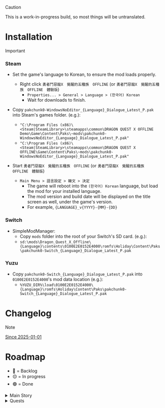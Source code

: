 <!--
> [!NOTE]
> Highlights information that users should take into account, even when skimming.

> [!TIP]
> Optional information to help a user be more successful.

> [!IMPORTANT]
> Crucial information necessary for users to succeed.

> [!WARNING]
> Critical content demanding immediate user attention due to potential risks.

> [!CAUTION]
> Negative potential consequences of an action.
-->

> [!CAUTION]
>
> This is a work-in-progress build, so most things will be untranslated.

# Installation

> [!IMPORTANT]
>
> ### Steam
>
> - Set the game's language to Korean, to ensure the mod loads properly.
>
>   - Right click `勇者鬥惡龍X　覺醒的五種族　OFFLINE` (or `勇者鬥惡龍X　覺醒的五種族　OFFLINE　體驗版`)
>     - `Properties... > General > Language > (한국어) Korean`
>     - Wait for downloads to finish.
>
> - Copy `pakchunk0-WindowsNoEditor_{Language}_Dialogue_Latest_P.pak` into Steam's games folder. (e.g.):
>
>   - `"C:\Program Files (x86)\<Steam|SteamLibrary>\steamapps\common\DRAGON QUEST X OFFLINE Demo\Game\Content\Paks\~mods\pakchunk0-WindowsNoEditor_{Language}_Dialogue_Latest_P.pak"`
>   - `"C:\Program Files (x86)\<Steam|SteamLibrary>\steamapps\common\DRAGON QUEST X OFFLINE\Game\Content\Paks\~mods\pakchunk0-WindowsNoEditor_{Language}_Dialogue_Latest_P.pak"`
>
> - Start `勇者鬥惡龍X　覺醒的五種族　OFFLINE` (or `勇者鬥惡龍X　覺醒的五種族　OFFLINE　體驗版`)
>   - `Main Menu > 語言設定 > 韓文 > 決定`
>     - The game will reboot into the `(한국어) Korean` language, but load the mod for your installed language.
>     - The mod version and build date will be displayed on the title screen as well, under the game's version.
>     - For example, `{LANGUAGE}_v{YYYY}-{MM}-{DD}`
>
> ### Switch
>
> - SimpleModManager:
>   - Copy `mods` folder into the root of your Switch's SD card. (e.g.):
>   - `sd:\mods\Dragon_Quest_X_Offline\{Language}\contents\0100E2E0152E4000\romfs\Holiday\Content\Paks\pakchunk0-Switch_{Language}_Dialogue_Latest_P.pak`
>
> ### Yuzu
>
> - Copy `pakchunk0-Switch_{Language}_Dialogue_Latest_P.pak` into `0100E2E0152E4000`'s mod data location (e.g.):
>   - `%YUZU_DIR%\load\0100E2E0152E4000\{Language}\romfs\Holiday\Content\Paks\pakchunk0-Switch_{Language}_Dialogue_Latest_P.pak`

# Changelog

> [!NOTE]
>
> [Since 2025-01-01](https://github.com/KodywithaK/dqx-offline-localization/commits/main/?since=2025-01-01)

# Roadmap

- 🔴 = Backlog
- 🟡 = In progress
- 🟢 = Done

<details><summary>Main Story</summary>

|   Type   |                         Story Of \_                         |                                                                       Progress | Comment(s) |
| :------: | :---------------------------------------------------------: | -----------------------------------------------------------------------------: | :--------: |
| Prologue |                                                             |                                                                                |            |
|          |                    Ethene<br><br>{Human}                    | `de` 🔴 <br> `en` 🟢 <br> `es` 🟡 <br> `fr` 🔴 <br> `it` 🔴 <br> `pt-BR` 🔴 |            |
|          |                    Agrani<br><br>{Dwarf}                    | `de` 🔴 <br> `en` 🟢 <br> `es` 🔴 <br> `fr` 🔴 <br> `it` 🔴 <br> `pt-BR` 🔴 |            |
|          |                Tsuskul Village<br><br>{Elf}                 | `de` 🔴 <br> `en` 🟡 <br> `es` 🔴 <br> `fr` 🔴 <br> `it` 🔴 <br> `pt-BR` 🔴 |            |
|          |                Rangao Village<br><br>{Ogre}                 | `de` 🔴 <br> `en` 🟢 <br> `es` 🔴 <br> `fr` 🔴 <br> `it` 🔴 <br> `pt-BR` 🔴 |            |
|          |              Pukulet Village<br><br>{Pukulipo}              | `de` 🔴 <br> `en` 🟡 <br> `es` 🔴 <br> `fr` 🔴 <br> `it` 🔴 <br> `pt-BR` 🔴 |            |
|          |                Leen Village<br><br>{Weddie}                 | `de` 🔴 <br> `en` 🟡 <br> `es` 🔴 <br> `fr` 🔴 <br> `it` 🔴 <br> `pt-BR` 🔴 |            |
|  Vers 1  |                                                             |                                                                                |            |
|          |             Gatara<br><br>{Key Emblem - Yellow}             | `de` 🔴 <br> `en` 🟢 <br> `es` 🔴 <br> `fr` 🔴 <br> `it` 🔴 <br> `pt-BR` 🔴 |            |
|          |              Azlan<br><br>{Key Emblem - Green}              | `de` 🔴 <br> `en` 🟡 <br> `es` 🔴 <br> `fr` 🔴 <br> `it` 🔴 <br> `pt-BR` 🔴 |            |
|          |              Glen<br><br>{Key Emblem - Black}               | `de` 🔴 <br> `en` 🟡 <br> `es` 🔴 <br> `fr` 🔴 <br> `it` 🔴 <br> `pt-BR` 🔴 |            |
|          |             Orphea<br><br>{Key Emblem - White}              | `de` 🔴 <br> `en` 🟡 <br> `es` 🔴 <br> `fr` 🔴 <br> `it` 🔴 <br> `pt-BR` 🔴 |            |
|          |              Julet<br><br>{Key Emblem - Blue}               | `de` 🔴 <br> `en` 🟡 <br> `es` 🔴 <br> `fr` 🔴 <br> `it` 🔴 <br> `pt-BR` 🔴 |            |
|          |             ???<br><br>{Encounter With Hollow}              | `de` 🔴 <br> `en` 🟡 <br> `es` 🔴 <br> `fr` 🔴 <br> `it` 🔴 <br> `pt-BR` 🔴 |            |
|          |             Dolworm<br><br>{Key Emblem - Gold}              | `de` 🔴 <br> `en` 🟡 <br> `es` 🔴 <br> `fr` 🔴 <br> `it` 🔴 <br> `pt-BR` 🔴 |            |
|          |            Kamiharmui<br><br>{Key Emblem - Pink}            | `de` 🔴 <br> `en` 🟡 <br> `es` 🔴 <br> `fr` 🔴 <br> `it` 🔴 <br> `pt-BR` 🔴 |            |
|          |             Gartlant<br><br>{Key Emblem - Red}              | `de` 🔴 <br> `en` 🟡 <br> `es` 🔴 <br> `fr` 🔴 <br> `it` 🔴 <br> `pt-BR` 🔴 |            |
|          |           Megistris<br><br>{Key Emblem - Purple}            | `de` 🔴 <br> `en` 🟡 <br> `es` 🔴 <br> `fr` 🔴 <br> `it` 🔴 <br> `pt-BR` 🔴 |            |
|          |            Verinard<br><br>{Key Emblem - Silver}            | `de` 🔴 <br> `en` 🟡 <br> `es` 🔴 <br> `fr` 🔴 <br> `it` 🔴 <br> `pt-BR` 🔴 |            |
|  Vers 2  |                                                             |                                                                                |            |
|          |             Lendersia<br><br>{The Grand Titus}              | `de` 🔴 <br> `en` 🟡 <br> `es` 🔴 <br> `fr` 🔴 <br> `it` 🔴 <br> `pt-BR` 🔴 |            |
|          |            Lendersia<br><br>{The 3 Butterflies}             | `de` 🔴 <br> `en` 🟡 <br> `es` 🔴 <br> `fr` 🔴 <br> `it` 🔴 <br> `pt-BR` 🔴 |            |
|          |    Melsandy Village<br><br>{The 3 Butterflies - Silver}     | `de` 🔴 <br> `en` 🟡 <br> `es` 🔴 <br> `fr` 🔴 <br> `it` 🔴 <br> `pt-BR` 🔴 |            |
|          |          Seredo<br><br>{The 3 Butterflies - Amber}          | `de` 🔴 <br> `en` 🟡 <br> `es` 🔴 <br> `fr` 🔴 <br> `it` 🔴 <br> `pt-BR` 🔴 |            |
|          |    Arahaghiro Kingdom<br><br>{The 3 Butterflies - Green}    | `de` 🔴 <br> `en` 🟡 <br> `es` 🔴 <br> `fr` 🔴 <br> `it` 🔴 <br> `pt-BR` 🔴 |            |
|          | Gran Zedora<br><br>{The 3 Butterflies - Anlucia's Memories} | `de` 🔴 <br> `en` 🟡 <br> `es` 🔴 <br> `fr` 🔴 <br> `it` 🔴 <br> `pt-BR` 🔴 |            |
|          |   The Land of Overlapping Fates<br><br>{Pendulum of Fate}   | `de` 🔴 <br> `en` 🟡 <br> `es` 🔴 <br> `fr` 🔴 <br> `it` 🔴 <br> `pt-BR` 🔴 |            |
|          |         Melsandy Village<br><br>{Pendulum of Fate}          | `de` 🔴 <br> `en` 🟡 <br> `es` 🔴 <br> `fr` 🔴 <br> `it` 🔴 <br> `pt-BR` 🔴 |            |
|          |          Seredo<br><br>{When Life & Death Overlap}          | `de` 🔴 <br> `en` 🟡 <br> `es` 🔴 <br> `fr` 🔴 <br> `it` 🔴 <br> `pt-BR` 🔴 |            |
|          |       Arahaghiro Kingdom<br><br>{Dawn of Arahaghiro}        | `de` 🔴 <br> `en` 🟡 <br> `es` 🔴 <br> `fr` 🔴 <br> `it` 🔴 <br> `pt-BR` 🔴 |            |
|          |     Assignment From Lushenda<br><br>{Pendulum of Fate}      | `de` 🔴 <br> `en` 🟡 <br> `es` 🔴 <br> `fr` 🔴 <br> `it` 🔴 <br> `pt-BR` 🔴 |            |
|          |  The Spinning Bonds of Courage<br><br>{Divine Crimsonite}   | `de` 🔴 <br> `en` 🟡 <br> `es` 🔴 <br> `fr` 🔴 <br> `it` 🔴 <br> `pt-BR` 🔴 |            |
|          |          The Wings of Soaring Hope<br><br>{Dragon}          | `de` 🔴 <br> `en` 🟡 <br> `es` 🔴 <br> `fr` 🔴 <br> `it` 🔴 <br> `pt-BR` 🔴 |            |
|          |            The Endgame of Eternity<br>{Endgame}             | `de` 🔴 <br> `en` 🟡 <br> `es` 🔴 <br> `fr` 🔴 <br> `it` 🔴 <br> `pt-BR` 🔴 |            |

</details>

<details><summary>Quests</summary>

|     Type     | Quest |                                                                       Progress | Comment(s) |
| :----------: | :---: | -----------------------------------------------------------------------------: | :--------: |
| Super Useful |  001  | `de` 🟡 <br> `en` 🟢 <br> `es` 🟡 <br> `fr` 🟡 <br> `it` 🟡 <br> `pt-BR` 🔴 |            |
| Super Useful |  002  | `de` 🟡 <br> `en` 🟢 <br> `es` 🟡 <br> `fr` 🟡 <br> `it` 🟡 <br> `pt-BR` 🔴 |            |
| Super Useful |  003  | `de` 🟡 <br> `en` 🟢 <br> `es` 🟡 <br> `fr` 🟡 <br> `it` 🟡 <br> `pt-BR` 🔴 |            |
|  Sub Story   |  004  | `de` 🔴 <br> `en` 🟢 <br> `es` 🔴 <br> `fr` 🔴 <br> `it` 🔴 <br> `pt-BR` 🔴 |            |
|  Sub Story   |  005  | `de` 🔴 <br> `en` 🟢 <br> `es` 🔴 <br> `fr` 🔴 <br> `it` 🔴 <br> `pt-BR` 🔴 |            |
|  Sub Story   |  006  | `de` 🔴 <br> `en` 🟢 <br> `es` 🔴 <br> `fr` 🔴 <br> `it` 🔴 <br> `pt-BR` 🔴 |            |
|              |  007  | `de` 🔴 <br> `en` 🟡 <br> `es` 🔴 <br> `fr` 🔴 <br> `it` 🔴 <br> `pt-BR` 🔴 |            |
|              |  008  | `de` 🔴 <br> `en` 🟡 <br> `es` 🔴 <br> `fr` 🔴 <br> `it` 🔴 <br> `pt-BR` 🔴 |            |
|              |  009  | `de` 🔴 <br> `en` 🟡 <br> `es` 🔴 <br> `fr` 🔴 <br> `it` 🔴 <br> `pt-BR` 🔴 |            |
|              |  010  | `de` 🔴 <br> `en` 🟡 <br> `es` 🔴 <br> `fr` 🔴 <br> `it` 🔴 <br> `pt-BR` 🔴 |            |
|              |  011  | `de` 🔴 <br> `en` 🟡 <br> `es` 🔴 <br> `fr` 🔴 <br> `it` 🔴 <br> `pt-BR` 🔴 |            |
|              |  012  | `de` 🔴 <br> `en` 🟡 <br> `es` 🔴 <br> `fr` 🔴 <br> `it` 🔴 <br> `pt-BR` 🔴 |            |
|              |  013  | `de` 🔴 <br> `en` 🟡 <br> `es` 🔴 <br> `fr` 🔴 <br> `it` 🔴 <br> `pt-BR` 🔴 |            |
| Super Useful |  014  | `de` 🔴 <br> `en` 🟢 <br> `es` 🔴 <br> `fr` 🔴 <br> `it` 🔴 <br> `pt-BR` 🔴 |            |
|              |  015  | `de` 🔴 <br> `en` 🟡 <br> `es` 🔴 <br> `fr` 🔴 <br> `it` 🔴 <br> `pt-BR` 🔴 |            |
|              |  016  | `de` 🔴 <br> `en` 🟡 <br> `es` 🔴 <br> `fr` 🔴 <br> `it` 🔴 <br> `pt-BR` 🔴 |            |
|              |  017  | `de` 🔴 <br> `en` 🟡 <br> `es` 🔴 <br> `fr` 🔴 <br> `it` 🔴 <br> `pt-BR` 🔴 |            |
|              |  018  | `de` 🔴 <br> `en` 🟡 <br> `es` 🔴 <br> `fr` 🔴 <br> `it` 🔴 <br> `pt-BR` 🔴 |            |
|              |  019  | `de` 🔴 <br> `en` 🟡 <br> `es` 🔴 <br> `fr` 🔴 <br> `it` 🔴 <br> `pt-BR` 🔴 |            |
|              |  020  | `de` 🔴 <br> `en` 🟡 <br> `es` 🔴 <br> `fr` 🔴 <br> `it` 🔴 <br> `pt-BR` 🔴 |            |
|              |  021  | `de` 🔴 <br> `en` 🟡 <br> `es` 🔴 <br> `fr` 🔴 <br> `it` 🔴 <br> `pt-BR` 🔴 |            |
|              |  022  | `de` 🔴 <br> `en` 🟡 <br> `es` 🔴 <br> `fr` 🔴 <br> `it` 🔴 <br> `pt-BR` 🔴 |            |
|              |  023  | `de` 🔴 <br> `en` 🟡 <br> `es` 🔴 <br> `fr` 🔴 <br> `it` 🔴 <br> `pt-BR` 🔴 |            |
|              |  024  | `de` 🔴 <br> `en` 🟡 <br> `es` 🔴 <br> `fr` 🔴 <br> `it` 🔴 <br> `pt-BR` 🔴 |            |
|              |  025  | `de` 🔴 <br> `en` 🟡 <br> `es` 🔴 <br> `fr` 🔴 <br> `it` 🔴 <br> `pt-BR` 🔴 |            |
|              |  026  | `de` 🔴 <br> `en` 🟡 <br> `es` 🔴 <br> `fr` 🔴 <br> `it` 🔴 <br> `pt-BR` 🔴 |            |
|              |  027  | `de` 🔴 <br> `en` 🟡 <br> `es` 🔴 <br> `fr` 🔴 <br> `it` 🔴 <br> `pt-BR` 🔴 |            |
|              |  028  | `de` 🔴 <br> `en` 🟡 <br> `es` 🔴 <br> `fr` 🔴 <br> `it` 🔴 <br> `pt-BR` 🔴 |            |
|              |  029  | `de` 🔴 <br> `en` 🟡 <br> `es` 🔴 <br> `fr` 🔴 <br> `it` 🔴 <br> `pt-BR` 🔴 |            |
|              |  030  | `de` 🔴 <br> `en` 🟡 <br> `es` 🔴 <br> `fr` 🔴 <br> `it` 🔴 <br> `pt-BR` 🔴 |            |
|              |  031  | `de` 🔴 <br> `en` 🟡 <br> `es` 🔴 <br> `fr` 🔴 <br> `it` 🔴 <br> `pt-BR` 🔴 |            |
|              |  032  | `de` 🔴 <br> `en` 🟡 <br> `es` 🔴 <br> `fr` 🔴 <br> `it` 🔴 <br> `pt-BR` 🔴 |            |
|              |  033  | `de` 🔴 <br> `en` 🟡 <br> `es` 🔴 <br> `fr` 🔴 <br> `it` 🔴 <br> `pt-BR` 🔴 |            |
|              |  034  | `de` 🔴 <br> `en` 🟡 <br> `es` 🔴 <br> `fr` 🔴 <br> `it` 🔴 <br> `pt-BR` 🔴 |            |
|              |  035  | `de` 🔴 <br> `en` 🟡 <br> `es` 🔴 <br> `fr` 🔴 <br> `it` 🔴 <br> `pt-BR` 🔴 |            |
|              |  036  | `de` 🔴 <br> `en` 🟡 <br> `es` 🔴 <br> `fr` 🔴 <br> `it` 🔴 <br> `pt-BR` 🔴 |            |
|              |  037  | `de` 🔴 <br> `en` 🟡 <br> `es` 🔴 <br> `fr` 🔴 <br> `it` 🔴 <br> `pt-BR` 🔴 |            |
|              |  038  | `de` 🔴 <br> `en` 🟡 <br> `es` 🔴 <br> `fr` 🔴 <br> `it` 🔴 <br> `pt-BR` 🔴 |            |
|              |  039  | `de` 🔴 <br> `en` 🟡 <br> `es` 🔴 <br> `fr` 🔴 <br> `it` 🔴 <br> `pt-BR` 🔴 |            |
|              |  040  | `de` 🔴 <br> `en` 🟡 <br> `es` 🔴 <br> `fr` 🔴 <br> `it` 🔴 <br> `pt-BR` 🔴 |            |
|              |  041  | `de` 🔴 <br> `en` 🟡 <br> `es` 🔴 <br> `fr` 🔴 <br> `it` 🔴 <br> `pt-BR` 🔴 |            |
|              |  042  | `de` 🔴 <br> `en` 🟡 <br> `es` 🔴 <br> `fr` 🔴 <br> `it` 🔴 <br> `pt-BR` 🔴 |            |
|              |  043  | `de` 🔴 <br> `en` 🟡 <br> `es` 🔴 <br> `fr` 🔴 <br> `it` 🔴 <br> `pt-BR` 🔴 |            |
|              |  044  | `de` 🔴 <br> `en` 🟡 <br> `es` 🔴 <br> `fr` 🔴 <br> `it` 🔴 <br> `pt-BR` 🔴 |            |
|              |  045  | `de` 🔴 <br> `en` 🟡 <br> `es` 🔴 <br> `fr` 🔴 <br> `it` 🔴 <br> `pt-BR` 🔴 |            |
|              |  046  | `de` 🔴 <br> `en` 🟡 <br> `es` 🔴 <br> `fr` 🔴 <br> `it` 🔴 <br> `pt-BR` 🔴 |            |
|              |  047  | `de` 🔴 <br> `en` 🟡 <br> `es` 🔴 <br> `fr` 🔴 <br> `it` 🔴 <br> `pt-BR` 🔴 |            |
|              |  048  | `de` 🔴 <br> `en` 🟡 <br> `es` 🔴 <br> `fr` 🔴 <br> `it` 🔴 <br> `pt-BR` 🔴 |            |
|              |  049  | `de` 🔴 <br> `en` 🟡 <br> `es` 🔴 <br> `fr` 🔴 <br> `it` 🔴 <br> `pt-BR` 🔴 |            |
|              |  050  | `de` 🔴 <br> `en` 🟡 <br> `es` 🔴 <br> `fr` 🔴 <br> `it` 🔴 <br> `pt-BR` 🔴 |            |
|              |  051  | `de` 🔴 <br> `en` 🟡 <br> `es` 🔴 <br> `fr` 🔴 <br> `it` 🔴 <br> `pt-BR` 🔴 |            |
|              |  052  | `de` 🔴 <br> `en` 🟡 <br> `es` 🔴 <br> `fr` 🔴 <br> `it` 🔴 <br> `pt-BR` 🔴 |            |
|              |  053  | `de` 🔴 <br> `en` 🟡 <br> `es` 🔴 <br> `fr` 🔴 <br> `it` 🔴 <br> `pt-BR` 🔴 |            |
|              |  054  | `de` 🔴 <br> `en` 🟡 <br> `es` 🔴 <br> `fr` 🔴 <br> `it` 🔴 <br> `pt-BR` 🔴 |            |
|              |  055  | `de` 🔴 <br> `en` 🟡 <br> `es` 🔴 <br> `fr` 🔴 <br> `it` 🔴 <br> `pt-BR` 🔴 |            |
|              |  056  | `de` 🔴 <br> `en` 🟡 <br> `es` 🔴 <br> `fr` 🔴 <br> `it` 🔴 <br> `pt-BR` 🔴 |            |
|              |  057  | `de` 🔴 <br> `en` 🟡 <br> `es` 🔴 <br> `fr` 🔴 <br> `it` 🔴 <br> `pt-BR` 🔴 |            |
|              |  058  | `de` 🔴 <br> `en` 🟡 <br> `es` 🔴 <br> `fr` 🔴 <br> `it` 🔴 <br> `pt-BR` 🔴 |            |
|              |  059  | `de` 🔴 <br> `en` 🟡 <br> `es` 🔴 <br> `fr` 🔴 <br> `it` 🔴 <br> `pt-BR` 🔴 |            |
|              |  060  | `de` 🔴 <br> `en` 🟡 <br> `es` 🔴 <br> `fr` 🔴 <br> `it` 🔴 <br> `pt-BR` 🔴 |            |
|              |  061  | `de` 🔴 <br> `en` 🟡 <br> `es` 🔴 <br> `fr` 🔴 <br> `it` 🔴 <br> `pt-BR` 🔴 |            |
|              |  062  | `de` 🔴 <br> `en` 🟡 <br> `es` 🔴 <br> `fr` 🔴 <br> `it` 🔴 <br> `pt-BR` 🔴 |            |
|              |  063  | `de` 🔴 <br> `en` 🟡 <br> `es` 🔴 <br> `fr` 🔴 <br> `it` 🔴 <br> `pt-BR` 🔴 |            |
|              |  064  | `de` 🔴 <br> `en` 🟡 <br> `es` 🔴 <br> `fr` 🔴 <br> `it` 🔴 <br> `pt-BR` 🔴 |            |
|              |  065  | `de` 🔴 <br> `en` 🟡 <br> `es` 🔴 <br> `fr` 🔴 <br> `it` 🔴 <br> `pt-BR` 🔴 |            |
|              |  066  | `de` 🔴 <br> `en` 🟡 <br> `es` 🔴 <br> `fr` 🔴 <br> `it` 🔴 <br> `pt-BR` 🔴 |            |
|              |  067  | `de` 🔴 <br> `en` 🟡 <br> `es` 🔴 <br> `fr` 🔴 <br> `it` 🔴 <br> `pt-BR` 🔴 |            |
|              |  068  | `de` 🔴 <br> `en` 🟡 <br> `es` 🔴 <br> `fr` 🔴 <br> `it` 🔴 <br> `pt-BR` 🔴 |            |
|              |  069  | `de` 🔴 <br> `en` 🟡 <br> `es` 🔴 <br> `fr` 🔴 <br> `it` 🔴 <br> `pt-BR` 🔴 |            |
|              |  070  | `de` 🔴 <br> `en` 🟡 <br> `es` 🔴 <br> `fr` 🔴 <br> `it` 🔴 <br> `pt-BR` 🔴 |            |
|              |  071  | `de` 🔴 <br> `en` 🟡 <br> `es` 🔴 <br> `fr` 🔴 <br> `it` 🔴 <br> `pt-BR` 🔴 |            |
|              |  072  | `de` 🔴 <br> `en` 🟡 <br> `es` 🔴 <br> `fr` 🔴 <br> `it` 🔴 <br> `pt-BR` 🔴 |            |
|              |  073  | `de` 🔴 <br> `en` 🟡 <br> `es` 🔴 <br> `fr` 🔴 <br> `it` 🔴 <br> `pt-BR` 🔴 |            |
|              |  074  | `de` 🔴 <br> `en` 🟡 <br> `es` 🔴 <br> `fr` 🔴 <br> `it` 🔴 <br> `pt-BR` 🔴 |            |
|              |  075  | `de` 🔴 <br> `en` 🟡 <br> `es` 🔴 <br> `fr` 🔴 <br> `it` 🔴 <br> `pt-BR` 🔴 |            |
|              |  076  | `de` 🔴 <br> `en` 🟡 <br> `es` 🔴 <br> `fr` 🔴 <br> `it` 🔴 <br> `pt-BR` 🔴 |            |
|              |  077  | `de` 🔴 <br> `en` 🟡 <br> `es` 🔴 <br> `fr` 🔴 <br> `it` 🔴 <br> `pt-BR` 🔴 |            |
|              |  078  | `de` 🔴 <br> `en` 🟡 <br> `es` 🔴 <br> `fr` 🔴 <br> `it` 🔴 <br> `pt-BR` 🔴 |            |
|              |  079  | `de` 🔴 <br> `en` 🟡 <br> `es` 🔴 <br> `fr` 🔴 <br> `it` 🔴 <br> `pt-BR` 🔴 |            |
|              |  080  | `de` 🔴 <br> `en` 🟡 <br> `es` 🔴 <br> `fr` 🔴 <br> `it` 🔴 <br> `pt-BR` 🔴 |            |
|              |  081  | `de` 🔴 <br> `en` 🟡 <br> `es` 🔴 <br> `fr` 🔴 <br> `it` 🔴 <br> `pt-BR` 🔴 |            |
|              |  082  | `de` 🔴 <br> `en` 🟡 <br> `es` 🔴 <br> `fr` 🔴 <br> `it` 🔴 <br> `pt-BR` 🔴 |            |
|              |  083  | `de` 🔴 <br> `en` 🟡 <br> `es` 🔴 <br> `fr` 🔴 <br> `it` 🔴 <br> `pt-BR` 🔴 |            |
|              |  084  | `de` 🔴 <br> `en` 🟡 <br> `es` 🔴 <br> `fr` 🔴 <br> `it` 🔴 <br> `pt-BR` 🔴 |            |
|              |  085  | `de` 🔴 <br> `en` 🟡 <br> `es` 🔴 <br> `fr` 🔴 <br> `it` 🔴 <br> `pt-BR` 🔴 |            |
|              |  086  | `de` 🔴 <br> `en` 🟡 <br> `es` 🔴 <br> `fr` 🔴 <br> `it` 🔴 <br> `pt-BR` 🔴 |            |
|              |  087  | `de` 🔴 <br> `en` 🟡 <br> `es` 🔴 <br> `fr` 🔴 <br> `it` 🔴 <br> `pt-BR` 🔴 |            |
|              |  088  | `de` 🔴 <br> `en` 🟡 <br> `es` 🔴 <br> `fr` 🔴 <br> `it` 🔴 <br> `pt-BR` 🔴 |            |
|              |  089  | `de` 🔴 <br> `en` 🟡 <br> `es` 🔴 <br> `fr` 🔴 <br> `it` 🔴 <br> `pt-BR` 🔴 |            |
|              |  090  | `de` 🔴 <br> `en` 🟡 <br> `es` 🔴 <br> `fr` 🔴 <br> `it` 🔴 <br> `pt-BR` 🔴 |            |
|              |  091  | `de` 🔴 <br> `en` 🟡 <br> `es` 🔴 <br> `fr` 🔴 <br> `it` 🔴 <br> `pt-BR` 🔴 |            |
|              |  092  | `de` 🔴 <br> `en` 🟡 <br> `es` 🔴 <br> `fr` 🔴 <br> `it` 🔴 <br> `pt-BR` 🔴 |            |
|              |  093  | `de` 🔴 <br> `en` 🟡 <br> `es` 🔴 <br> `fr` 🔴 <br> `it` 🔴 <br> `pt-BR` 🔴 |            |
|              |  094  | `de` 🔴 <br> `en` 🟡 <br> `es` 🔴 <br> `fr` 🔴 <br> `it` 🔴 <br> `pt-BR` 🔴 |            |
|              |  095  | `de` 🔴 <br> `en` 🟡 <br> `es` 🔴 <br> `fr` 🔴 <br> `it` 🔴 <br> `pt-BR` 🔴 |            |
|              |  096  | `de` 🔴 <br> `en` 🟡 <br> `es` 🔴 <br> `fr` 🔴 <br> `it` 🔴 <br> `pt-BR` 🔴 |            |
|              |  097  | `de` 🔴 <br> `en` 🟡 <br> `es` 🔴 <br> `fr` 🔴 <br> `it` 🔴 <br> `pt-BR` 🔴 |            |
|              |  098  | `de` 🔴 <br> `en` 🟡 <br> `es` 🔴 <br> `fr` 🔴 <br> `it` 🔴 <br> `pt-BR` 🔴 |            |
|              |  099  | `de` 🔴 <br> `en` 🟡 <br> `es` 🔴 <br> `fr` 🔴 <br> `it` 🔴 <br> `pt-BR` 🔴 |            |
|              |  100  | `de` 🔴 <br> `en` 🟡 <br> `es` 🔴 <br> `fr` 🔴 <br> `it` 🔴 <br> `pt-BR` 🔴 |            |
|              |  101  | `de` 🔴 <br> `en` 🟡 <br> `es` 🔴 <br> `fr` 🔴 <br> `it` 🔴 <br> `pt-BR` 🔴 |            |
|              |  102  | `de` 🔴 <br> `en` 🟡 <br> `es` 🔴 <br> `fr` 🔴 <br> `it` 🔴 <br> `pt-BR` 🔴 |            |
|              |  103  | `de` 🔴 <br> `en` 🟡 <br> `es` 🔴 <br> `fr` 🔴 <br> `it` 🔴 <br> `pt-BR` 🔴 |            |
|              |  104  | `de` 🔴 <br> `en` 🟡 <br> `es` 🔴 <br> `fr` 🔴 <br> `it` 🔴 <br> `pt-BR` 🔴 |            |
|              |  105  | `de` 🔴 <br> `en` 🟡 <br> `es` 🔴 <br> `fr` 🔴 <br> `it` 🔴 <br> `pt-BR` 🔴 |            |
|              |  106  | `de` 🔴 <br> `en` 🟡 <br> `es` 🔴 <br> `fr` 🔴 <br> `it` 🔴 <br> `pt-BR` 🔴 |            |
|              |  107  | `de` 🔴 <br> `en` 🟡 <br> `es` 🔴 <br> `fr` 🔴 <br> `it` 🔴 <br> `pt-BR` 🔴 |            |
|              |  108  | `de` 🔴 <br> `en` 🟡 <br> `es` 🔴 <br> `fr` 🔴 <br> `it` 🔴 <br> `pt-BR` 🔴 |            |
|              |  109  | `de` 🔴 <br> `en` 🟡 <br> `es` 🔴 <br> `fr` 🔴 <br> `it` 🔴 <br> `pt-BR` 🔴 |            |
|              |  110  | `de` 🔴 <br> `en` 🟡 <br> `es` 🔴 <br> `fr` 🔴 <br> `it` 🔴 <br> `pt-BR` 🔴 |            |
|              |  111  | `de` 🔴 <br> `en` 🟡 <br> `es` 🔴 <br> `fr` 🔴 <br> `it` 🔴 <br> `pt-BR` 🔴 |            |
|              |  112  | `de` 🔴 <br> `en` 🟡 <br> `es` 🔴 <br> `fr` 🔴 <br> `it` 🔴 <br> `pt-BR` 🔴 |            |
|              |  113  | `de` 🔴 <br> `en` 🟡 <br> `es` 🔴 <br> `fr` 🔴 <br> `it` 🔴 <br> `pt-BR` 🔴 |            |
|              |  114  | `de` 🔴 <br> `en` 🟡 <br> `es` 🔴 <br> `fr` 🔴 <br> `it` 🔴 <br> `pt-BR` 🔴 |            |
|              |  115  | `de` 🔴 <br> `en` 🟡 <br> `es` 🔴 <br> `fr` 🔴 <br> `it` 🔴 <br> `pt-BR` 🔴 |            |
|              |  116  | `de` 🔴 <br> `en` 🟡 <br> `es` 🔴 <br> `fr` 🔴 <br> `it` 🔴 <br> `pt-BR` 🔴 |            |
|              |  117  | `de` 🔴 <br> `en` 🟡 <br> `es` 🔴 <br> `fr` 🔴 <br> `it` 🔴 <br> `pt-BR` 🔴 |            |
|              |  118  | `de` 🔴 <br> `en` 🟡 <br> `es` 🔴 <br> `fr` 🔴 <br> `it` 🔴 <br> `pt-BR` 🔴 |            |
|              |  119  | `de` 🔴 <br> `en` 🟡 <br> `es` 🔴 <br> `fr` 🔴 <br> `it` 🔴 <br> `pt-BR` 🔴 |            |
|              |  120  | `de` 🔴 <br> `en` 🟡 <br> `es` 🔴 <br> `fr` 🔴 <br> `it` 🔴 <br> `pt-BR` 🔴 |            |
|              |  121  | `de` 🔴 <br> `en` 🟡 <br> `es` 🔴 <br> `fr` 🔴 <br> `it` 🔴 <br> `pt-BR` 🔴 |            |
|              |  122  | `de` 🔴 <br> `en` 🟡 <br> `es` 🔴 <br> `fr` 🔴 <br> `it` 🔴 <br> `pt-BR` 🔴 |            |
|              |  123  | `de` 🔴 <br> `en` 🟡 <br> `es` 🔴 <br> `fr` 🔴 <br> `it` 🔴 <br> `pt-BR` 🔴 |            |
|              |  124  | `de` 🔴 <br> `en` 🟡 <br> `es` 🔴 <br> `fr` 🔴 <br> `it` 🔴 <br> `pt-BR` 🔴 |            |
|              |  125  | `de` 🔴 <br> `en` 🟡 <br> `es` 🔴 <br> `fr` 🔴 <br> `it` 🔴 <br> `pt-BR` 🔴 |            |
|              |  126  | `de` 🔴 <br> `en` 🟡 <br> `es` 🔴 <br> `fr` 🔴 <br> `it` 🔴 <br> `pt-BR` 🔴 |            |
|              |  127  | `de` 🔴 <br> `en` 🟡 <br> `es` 🔴 <br> `fr` 🔴 <br> `it` 🔴 <br> `pt-BR` 🔴 |            |
|              |  128  | `de` 🔴 <br> `en` 🟡 <br> `es` 🔴 <br> `fr` 🔴 <br> `it` 🔴 <br> `pt-BR` 🔴 |            |
|              |  129  | `de` 🔴 <br> `en` 🟡 <br> `es` 🔴 <br> `fr` 🔴 <br> `it` 🔴 <br> `pt-BR` 🔴 |            |
|              |  130  | `de` 🔴 <br> `en` 🟡 <br> `es` 🔴 <br> `fr` 🔴 <br> `it` 🔴 <br> `pt-BR` 🔴 |            |
|              |  131  | `de` 🔴 <br> `en` 🟡 <br> `es` 🔴 <br> `fr` 🔴 <br> `it` 🔴 <br> `pt-BR` 🔴 |            |
|              |  132  | `de` 🔴 <br> `en` 🟡 <br> `es` 🔴 <br> `fr` 🔴 <br> `it` 🔴 <br> `pt-BR` 🔴 |            |
|              |  133  | `de` 🔴 <br> `en` 🟡 <br> `es` 🔴 <br> `fr` 🔴 <br> `it` 🔴 <br> `pt-BR` 🔴 |            |
|   Vocation   |  134  | `de` 🔴 <br> `en` 🟡 <br> `es` 🔴 <br> `fr` 🔴 <br> `it` 🔴 <br> `pt-BR` 🔴 |            |
|              |  135  | `de` 🔴 <br> `en` 🟡 <br> `es` 🔴 <br> `fr` 🔴 <br> `it` 🔴 <br> `pt-BR` 🔴 |            |
|              |  136  | `de` 🔴 <br> `en` 🟡 <br> `es` 🔴 <br> `fr` 🔴 <br> `it` 🔴 <br> `pt-BR` 🔴 |            |
|              |  137  | `de` 🔴 <br> `en` 🟡 <br> `es` 🔴 <br> `fr` 🔴 <br> `it` 🔴 <br> `pt-BR` 🔴 |            |
|              |  138  | `de` 🔴 <br> `en` 🟡 <br> `es` 🔴 <br> `fr` 🔴 <br> `it` 🔴 <br> `pt-BR` 🔴 |            |
|              |  139  | `de` 🔴 <br> `en` 🟡 <br> `es` 🔴 <br> `fr` 🔴 <br> `it` 🔴 <br> `pt-BR` 🔴 |            |
|              |  140  | `de` 🔴 <br> `en` 🟡 <br> `es` 🔴 <br> `fr` 🔴 <br> `it` 🔴 <br> `pt-BR` 🔴 |            |
|              |  141  | `de` 🔴 <br> `en` 🟡 <br> `es` 🔴 <br> `fr` 🔴 <br> `it` 🔴 <br> `pt-BR` 🔴 |            |
|              |  142  | `de` 🔴 <br> `en` 🟡 <br> `es` 🔴 <br> `fr` 🔴 <br> `it` 🔴 <br> `pt-BR` 🔴 |            |
|              |  143  | `de` 🔴 <br> `en` 🟡 <br> `es` 🔴 <br> `fr` 🔴 <br> `it` 🔴 <br> `pt-BR` 🔴 |            |
|              |  144  | `de` 🔴 <br> `en` 🟡 <br> `es` 🔴 <br> `fr` 🔴 <br> `it` 🔴 <br> `pt-BR` 🔴 |            |
|              |  145  | `de` 🔴 <br> `en` 🟡 <br> `es` 🔴 <br> `fr` 🔴 <br> `it` 🔴 <br> `pt-BR` 🔴 |            |
|              |  146  | `de` 🔴 <br> `en` 🟡 <br> `es` 🔴 <br> `fr` 🔴 <br> `it` 🔴 <br> `pt-BR` 🔴 |            |
|              |  147  | `de` 🔴 <br> `en` 🟡 <br> `es` 🔴 <br> `fr` 🔴 <br> `it` 🔴 <br> `pt-BR` 🔴 |            |
|              |  148  | `de` 🔴 <br> `en` 🟡 <br> `es` 🔴 <br> `fr` 🔴 <br> `it` 🔴 <br> `pt-BR` 🔴 |            |
|              |  149  | `de` 🔴 <br> `en` 🟡 <br> `es` 🔴 <br> `fr` 🔴 <br> `it` 🔴 <br> `pt-BR` 🔴 |            |
|              |  150  | `de` 🔴 <br> `en` 🟡 <br> `es` 🔴 <br> `fr` 🔴 <br> `it` 🔴 <br> `pt-BR` 🔴 |            |
|              |  151  | `de` 🔴 <br> `en` 🟡 <br> `es` 🔴 <br> `fr` 🔴 <br> `it` 🔴 <br> `pt-BR` 🔴 |            |
|              |  152  | `de` 🔴 <br> `en` 🟡 <br> `es` 🔴 <br> `fr` 🔴 <br> `it` 🔴 <br> `pt-BR` 🔴 |            |
|              |  153  | `de` 🔴 <br> `en` 🟡 <br> `es` 🔴 <br> `fr` 🔴 <br> `it` 🔴 <br> `pt-BR` 🔴 |            |
|              |  154  | `de` 🔴 <br> `en` 🟡 <br> `es` 🔴 <br> `fr` 🔴 <br> `it` 🔴 <br> `pt-BR` 🔴 |            |
|              |  155  | `de` 🔴 <br> `en` 🟡 <br> `es` 🔴 <br> `fr` 🔴 <br> `it` 🔴 <br> `pt-BR` 🔴 |            |
|              |  156  | `de` 🔴 <br> `en` 🟡 <br> `es` 🔴 <br> `fr` 🔴 <br> `it` 🔴 <br> `pt-BR` 🔴 |            |
|              |  157  | `de` 🔴 <br> `en` 🟡 <br> `es` 🔴 <br> `fr` 🔴 <br> `it` 🔴 <br> `pt-BR` 🔴 |            |
|              |  158  | `de` 🔴 <br> `en` 🟡 <br> `es` 🔴 <br> `fr` 🔴 <br> `it` 🔴 <br> `pt-BR` 🔴 |            |
|              |  159  | `de` 🔴 <br> `en` 🟡 <br> `es` 🔴 <br> `fr` 🔴 <br> `it` 🔴 <br> `pt-BR` 🔴 |            |
|              |  160  | `de` 🔴 <br> `en` 🟡 <br> `es` 🔴 <br> `fr` 🔴 <br> `it` 🔴 <br> `pt-BR` 🔴 |            |
|              |  161  | `de` 🔴 <br> `en` 🟡 <br> `es` 🔴 <br> `fr` 🔴 <br> `it` 🔴 <br> `pt-BR` 🔴 |            |
|              |  162  | `de` 🔴 <br> `en` 🟡 <br> `es` 🔴 <br> `fr` 🔴 <br> `it` 🔴 <br> `pt-BR` 🔴 |            |
|              |  163  | `de` 🔴 <br> `en` 🟡 <br> `es` 🔴 <br> `fr` 🔴 <br> `it` 🔴 <br> `pt-BR` 🔴 |            |
|              |  164  | `de` 🔴 <br> `en` 🟡 <br> `es` 🔴 <br> `fr` 🔴 <br> `it` 🔴 <br> `pt-BR` 🔴 |            |
|              |  165  | `de` 🔴 <br> `en` 🟡 <br> `es` 🔴 <br> `fr` 🔴 <br> `it` 🔴 <br> `pt-BR` 🔴 |            |
|              |  166  | `de` 🔴 <br> `en` 🟡 <br> `es` 🔴 <br> `fr` 🔴 <br> `it` 🔴 <br> `pt-BR` 🔴 |            |
|              |  167  | `de` 🔴 <br> `en` 🟡 <br> `es` 🔴 <br> `fr` 🔴 <br> `it` 🔴 <br> `pt-BR` 🔴 |            |
|              |  168  | `de` 🔴 <br> `en` 🟡 <br> `es` 🔴 <br> `fr` 🔴 <br> `it` 🔴 <br> `pt-BR` 🔴 |            |
|              |  169  | `de` 🔴 <br> `en` 🟡 <br> `es` 🔴 <br> `fr` 🔴 <br> `it` 🔴 <br> `pt-BR` 🔴 |            |
|              |  170  | `de` 🔴 <br> `en` 🟡 <br> `es` 🔴 <br> `fr` 🔴 <br> `it` 🔴 <br> `pt-BR` 🔴 |            |
|              |  171  | `de` 🔴 <br> `en` 🟡 <br> `es` 🔴 <br> `fr` 🔴 <br> `it` 🔴 <br> `pt-BR` 🔴 |            |
|              |  172  | `de` 🔴 <br> `en` 🟡 <br> `es` 🔴 <br> `fr` 🔴 <br> `it` 🔴 <br> `pt-BR` 🔴 |            |
|              |  173  | `de` 🔴 <br> `en` 🟡 <br> `es` 🔴 <br> `fr` 🔴 <br> `it` 🔴 <br> `pt-BR` 🔴 |            |
|              |  174  | `de` 🔴 <br> `en` 🟡 <br> `es` 🔴 <br> `fr` 🔴 <br> `it` 🔴 <br> `pt-BR` 🔴 |            |
|              |  175  | `de` 🔴 <br> `en` 🟡 <br> `es` 🔴 <br> `fr` 🔴 <br> `it` 🔴 <br> `pt-BR` 🔴 |            |
|              |  176  | `de` 🔴 <br> `en` 🟡 <br> `es` 🔴 <br> `fr` 🔴 <br> `it` 🔴 <br> `pt-BR` 🔴 |            |
|              |  177  | `de` 🔴 <br> `en` 🟡 <br> `es` 🔴 <br> `fr` 🔴 <br> `it` 🔴 <br> `pt-BR` 🔴 |            |
|              |  178  | `de` 🔴 <br> `en` 🟡 <br> `es` 🔴 <br> `fr` 🔴 <br> `it` 🔴 <br> `pt-BR` 🔴 |            |
|              |  179  | `de` 🔴 <br> `en` 🟡 <br> `es` 🔴 <br> `fr` 🔴 <br> `it` 🔴 <br> `pt-BR` 🔴 |            |
|              |  180  | `de` 🔴 <br> `en` 🟡 <br> `es` 🔴 <br> `fr` 🔴 <br> `it` 🔴 <br> `pt-BR` 🔴 |            |
|              |  181  | `de` 🔴 <br> `en` 🟡 <br> `es` 🔴 <br> `fr` 🔴 <br> `it` 🔴 <br> `pt-BR` 🔴 |            |
|              |  182  | `de` 🔴 <br> `en` 🟡 <br> `es` 🔴 <br> `fr` 🔴 <br> `it` 🔴 <br> `pt-BR` 🔴 |            |
|              |  183  | `de` 🔴 <br> `en` 🟡 <br> `es` 🔴 <br> `fr` 🔴 <br> `it` 🔴 <br> `pt-BR` 🔴 |            |
|              |  184  | `de` 🔴 <br> `en` 🟡 <br> `es` 🔴 <br> `fr` 🔴 <br> `it` 🔴 <br> `pt-BR` 🔴 |            |
|              |  185  | `de` 🔴 <br> `en` 🟡 <br> `es` 🔴 <br> `fr` 🔴 <br> `it` 🔴 <br> `pt-BR` 🔴 |            |
|              |  186  | `de` 🔴 <br> `en` 🟡 <br> `es` 🔴 <br> `fr` 🔴 <br> `it` 🔴 <br> `pt-BR` 🔴 |            |
|              |  187  | `de` 🔴 <br> `en` 🟡 <br> `es` 🔴 <br> `fr` 🔴 <br> `it` 🔴 <br> `pt-BR` 🔴 |            |
|              |  188  | `de` 🔴 <br> `en` 🟡 <br> `es` 🔴 <br> `fr` 🔴 <br> `it` 🔴 <br> `pt-BR` 🔴 |            |
|              |  189  | `de` 🔴 <br> `en` 🟡 <br> `es` 🔴 <br> `fr` 🔴 <br> `it` 🔴 <br> `pt-BR` 🔴 |            |
|              |  190  | `de` 🔴 <br> `en` 🟡 <br> `es` 🔴 <br> `fr` 🔴 <br> `it` 🔴 <br> `pt-BR` 🔴 |            |
|              |  191  | `de` 🔴 <br> `en` 🟡 <br> `es` 🔴 <br> `fr` 🔴 <br> `it` 🔴 <br> `pt-BR` 🔴 |            |
|              |  192  | `de` 🔴 <br> `en` 🟡 <br> `es` 🔴 <br> `fr` 🔴 <br> `it` 🔴 <br> `pt-BR` 🔴 |            |
|              |  193  | `de` 🔴 <br> `en` 🟡 <br> `es` 🔴 <br> `fr` 🔴 <br> `it` 🔴 <br> `pt-BR` 🔴 |            |
|              |  194  | `de` 🔴 <br> `en` 🟡 <br> `es` 🔴 <br> `fr` 🔴 <br> `it` 🔴 <br> `pt-BR` 🔴 |            |
|              |  195  | `de` 🔴 <br> `en` 🟡 <br> `es` 🔴 <br> `fr` 🔴 <br> `it` 🔴 <br> `pt-BR` 🔴 |            |
|              |  196  | `de` 🔴 <br> `en` 🟡 <br> `es` 🔴 <br> `fr` 🔴 <br> `it` 🔴 <br> `pt-BR` 🔴 |            |
|              |  197  | `de` 🔴 <br> `en` 🟡 <br> `es` 🔴 <br> `fr` 🔴 <br> `it` 🔴 <br> `pt-BR` 🔴 |            |
|              |  198  | `de` 🔴 <br> `en` 🟡 <br> `es` 🔴 <br> `fr` 🔴 <br> `it` 🔴 <br> `pt-BR` 🔴 |            |
|              |  199  | `de` 🔴 <br> `en` 🟡 <br> `es` 🔴 <br> `fr` 🔴 <br> `it` 🔴 <br> `pt-BR` 🔴 |            |
|              |  200  | `de` 🔴 <br> `en` 🟡 <br> `es` 🔴 <br> `fr` 🔴 <br> `it` 🔴 <br> `pt-BR` 🔴 |            |
|              |  201  | `de` 🔴 <br> `en` 🟡 <br> `es` 🔴 <br> `fr` 🔴 <br> `it` 🔴 <br> `pt-BR` 🔴 |            |
|              |  202  | `de` 🔴 <br> `en` 🟡 <br> `es` 🔴 <br> `fr` 🔴 <br> `it` 🔴 <br> `pt-BR` 🔴 |            |
|              |  203  | `de` 🔴 <br> `en` 🟡 <br> `es` 🔴 <br> `fr` 🔴 <br> `it` 🔴 <br> `pt-BR` 🔴 |            |
|              |  204  | `de` 🔴 <br> `en` 🟡 <br> `es` 🔴 <br> `fr` 🔴 <br> `it` 🔴 <br> `pt-BR` 🔴 |            |
|              |  205  | `de` 🔴 <br> `en` 🟡 <br> `es` 🔴 <br> `fr` 🔴 <br> `it` 🔴 <br> `pt-BR` 🔴 |            |
|              |  206  | `de` 🔴 <br> `en` 🟡 <br> `es` 🔴 <br> `fr` 🔴 <br> `it` 🔴 <br> `pt-BR` 🔴 |            |
|              |  207  | `de` 🔴 <br> `en` 🟡 <br> `es` 🔴 <br> `fr` 🔴 <br> `it` 🔴 <br> `pt-BR` 🔴 |            |
|              |  208  | `de` 🔴 <br> `en` 🟡 <br> `es` 🔴 <br> `fr` 🔴 <br> `it` 🔴 <br> `pt-BR` 🔴 |            |
|              |  209  | `de` 🔴 <br> `en` 🟡 <br> `es` 🔴 <br> `fr` 🔴 <br> `it` 🔴 <br> `pt-BR` 🔴 |            |
|              |  210  | `de` 🔴 <br> `en` 🟡 <br> `es` 🔴 <br> `fr` 🔴 <br> `it` 🔴 <br> `pt-BR` 🔴 |            |
|              |  211  | `de` 🔴 <br> `en` 🟡 <br> `es` 🔴 <br> `fr` 🔴 <br> `it` 🔴 <br> `pt-BR` 🔴 |            |
|              |  212  | `de` 🔴 <br> `en` 🟡 <br> `es` 🔴 <br> `fr` 🔴 <br> `it` 🔴 <br> `pt-BR` 🔴 |            |
|              |  213  | `de` 🔴 <br> `en` 🟡 <br> `es` 🔴 <br> `fr` 🔴 <br> `it` 🔴 <br> `pt-BR` 🔴 |            |
|              |  214  | `de` 🔴 <br> `en` 🟡 <br> `es` 🔴 <br> `fr` 🔴 <br> `it` 🔴 <br> `pt-BR` 🔴 |            |
|              |  215  | `de` 🔴 <br> `en` 🟡 <br> `es` 🔴 <br> `fr` 🔴 <br> `it` 🔴 <br> `pt-BR` 🔴 |            |
|              |  216  | `de` 🔴 <br> `en` 🟡 <br> `es` 🔴 <br> `fr` 🔴 <br> `it` 🔴 <br> `pt-BR` 🔴 |            |
|              |  217  | `de` 🔴 <br> `en` 🟡 <br> `es` 🔴 <br> `fr` 🔴 <br> `it` 🔴 <br> `pt-BR` 🔴 |            |
|              |  218  | `de` 🔴 <br> `en` 🟡 <br> `es` 🔴 <br> `fr` 🔴 <br> `it` 🔴 <br> `pt-BR` 🔴 |            |
|              |  219  | `de` 🔴 <br> `en` 🟡 <br> `es` 🔴 <br> `fr` 🔴 <br> `it` 🔴 <br> `pt-BR` 🔴 |            |
|              |  220  | `de` 🔴 <br> `en` 🟡 <br> `es` 🔴 <br> `fr` 🔴 <br> `it` 🔴 <br> `pt-BR` 🔴 |            |
|              |  221  | `de` 🔴 <br> `en` 🟡 <br> `es` 🔴 <br> `fr` 🔴 <br> `it` 🔴 <br> `pt-BR` 🔴 |            |
|              |  222  | `de` 🔴 <br> `en` 🟡 <br> `es` 🔴 <br> `fr` 🔴 <br> `it` 🔴 <br> `pt-BR` 🔴 |            |
|              |  223  | `de` 🔴 <br> `en` 🟡 <br> `es` 🔴 <br> `fr` 🔴 <br> `it` 🔴 <br> `pt-BR` 🔴 |            |
|              |  224  | `de` 🔴 <br> `en` 🟡 <br> `es` 🔴 <br> `fr` 🔴 <br> `it` 🔴 <br> `pt-BR` 🔴 |            |
|              |  225  | `de` 🔴 <br> `en` 🟡 <br> `es` 🔴 <br> `fr` 🔴 <br> `it` 🔴 <br> `pt-BR` 🔴 |            |
|              |  226  | `de` 🔴 <br> `en` 🟡 <br> `es` 🔴 <br> `fr` 🔴 <br> `it` 🔴 <br> `pt-BR` 🔴 |            |
|              |  227  | `de` 🔴 <br> `en` 🟡 <br> `es` 🔴 <br> `fr` 🔴 <br> `it` 🔴 <br> `pt-BR` 🔴 |            |
|              |  228  | `de` 🔴 <br> `en` 🟡 <br> `es` 🔴 <br> `fr` 🔴 <br> `it` 🔴 <br> `pt-BR` 🔴 |            |
|              |  229  | `de` 🔴 <br> `en` 🟡 <br> `es` 🔴 <br> `fr` 🔴 <br> `it` 🔴 <br> `pt-BR` 🔴 |            |
|              |  230  | `de` 🔴 <br> `en` 🟡 <br> `es` 🔴 <br> `fr` 🔴 <br> `it` 🔴 <br> `pt-BR` 🔴 |            |
|              |  231  | `de` 🔴 <br> `en` 🟡 <br> `es` 🔴 <br> `fr` 🔴 <br> `it` 🔴 <br> `pt-BR` 🔴 |            |
|              |  232  | `de` 🔴 <br> `en` 🟡 <br> `es` 🔴 <br> `fr` 🔴 <br> `it` 🔴 <br> `pt-BR` 🔴 |            |
|              |  233  | `de` 🔴 <br> `en` 🟡 <br> `es` 🔴 <br> `fr` 🔴 <br> `it` 🔴 <br> `pt-BR` 🔴 |            |
|              |  234  | `de` 🔴 <br> `en` 🟡 <br> `es` 🔴 <br> `fr` 🔴 <br> `it` 🔴 <br> `pt-BR` 🔴 |            |
|              |  235  | `de` 🔴 <br> `en` 🟡 <br> `es` 🔴 <br> `fr` 🔴 <br> `it` 🔴 <br> `pt-BR` 🔴 |            |
|              |  236  | `de` 🔴 <br> `en` 🟡 <br> `es` 🔴 <br> `fr` 🔴 <br> `it` 🔴 <br> `pt-BR` 🔴 |            |
|              |  237  | `de` 🔴 <br> `en` 🟡 <br> `es` 🔴 <br> `fr` 🔴 <br> `it` 🔴 <br> `pt-BR` 🔴 |            |
|              |  238  | `de` 🔴 <br> `en` 🟡 <br> `es` 🔴 <br> `fr` 🔴 <br> `it` 🔴 <br> `pt-BR` 🔴 |            |
|              |  239  | `de` 🔴 <br> `en` 🟡 <br> `es` 🔴 <br> `fr` 🔴 <br> `it` 🔴 <br> `pt-BR` 🔴 |            |
|              |  240  | `de` 🔴 <br> `en` 🟡 <br> `es` 🔴 <br> `fr` 🔴 <br> `it` 🔴 <br> `pt-BR` 🔴 |            |
|  Main Story  |  241  | `de` 🔴 <br> `en` 🟡 <br> `es` 🔴 <br> `fr` 🔴 <br> `it` 🔴 <br> `pt-BR` 🔴 |            |
|              |  242  | `de` 🔴 <br> `en` 🟡 <br> `es` 🔴 <br> `fr` 🔴 <br> `it` 🔴 <br> `pt-BR` 🔴 |            |
|              |  243  | `de` 🔴 <br> `en` 🟡 <br> `es` 🔴 <br> `fr` 🔴 <br> `it` 🔴 <br> `pt-BR` 🔴 |            |
|              |  244  | `de` 🔴 <br> `en` 🟡 <br> `es` 🔴 <br> `fr` 🔴 <br> `it` 🔴 <br> `pt-BR` 🔴 |            |
|              |  245  | `de` 🔴 <br> `en` 🟡 <br> `es` 🔴 <br> `fr` 🔴 <br> `it` 🔴 <br> `pt-BR` 🔴 |            |
|              |  246  | `de` 🔴 <br> `en` 🟡 <br> `es` 🔴 <br> `fr` 🔴 <br> `it` 🔴 <br> `pt-BR` 🔴 |            |
|              |  247  | `de` 🔴 <br> `en` 🟡 <br> `es` 🔴 <br> `fr` 🔴 <br> `it` 🔴 <br> `pt-BR` 🔴 |            |
|              |  248  | `de` 🔴 <br> `en` 🟡 <br> `es` 🔴 <br> `fr` 🔴 <br> `it` 🔴 <br> `pt-BR` 🔴 |            |
|              |  249  | `de` 🔴 <br> `en` 🟡 <br> `es` 🔴 <br> `fr` 🔴 <br> `it` 🔴 <br> `pt-BR` 🔴 |            |
|              |  250  | `de` 🔴 <br> `en` 🟡 <br> `es` 🔴 <br> `fr` 🔴 <br> `it` 🔴 <br> `pt-BR` 🔴 |            |
|              |  251  | `de` 🔴 <br> `en` 🟡 <br> `es` 🔴 <br> `fr` 🔴 <br> `it` 🔴 <br> `pt-BR` 🔴 |            |
|              |  252  | `de` 🔴 <br> `en` 🟡 <br> `es` 🔴 <br> `fr` 🔴 <br> `it` 🔴 <br> `pt-BR` 🔴 |            |
|              |  253  | `de` 🔴 <br> `en` 🟡 <br> `es` 🔴 <br> `fr` 🔴 <br> `it` 🔴 <br> `pt-BR` 🔴 |            |
|              |  254  | `de` 🔴 <br> `en` 🟡 <br> `es` 🔴 <br> `fr` 🔴 <br> `it` 🔴 <br> `pt-BR` 🔴 |            |
|              |  255  | `de` 🔴 <br> `en` 🟡 <br> `es` 🔴 <br> `fr` 🔴 <br> `it` 🔴 <br> `pt-BR` 🔴 |            |
|              |  256  | `de` 🔴 <br> `en` 🟡 <br> `es` 🔴 <br> `fr` 🔴 <br> `it` 🔴 <br> `pt-BR` 🔴 |            |
|              |  257  | `de` 🔴 <br> `en` 🟡 <br> `es` 🔴 <br> `fr` 🔴 <br> `it` 🔴 <br> `pt-BR` 🔴 |            |
|  Main Story  |  258  | `de` 🔴 <br> `en` 🟡 <br> `es` 🔴 <br> `fr` 🔴 <br> `it` 🔴 <br> `pt-BR` 🔴 |            |
|  Main Story  |  259  | `de` 🔴 <br> `en` 🟡 <br> `es` 🔴 <br> `fr` 🔴 <br> `it` 🔴 <br> `pt-BR` 🔴 |            |
|  Main Story  |  260  | `de` 🔴 <br> `en` 🟡 <br> `es` 🔴 <br> `fr` 🔴 <br> `it` 🔴 <br> `pt-BR` 🔴 |            |
|              |  261  | `de` 🔴 <br> `en` 🟡 <br> `es` 🔴 <br> `fr` 🔴 <br> `it` 🔴 <br> `pt-BR` 🔴 |            |
|  Main Story  |  262  | `de` 🔴 <br> `en` 🟡 <br> `es` 🔴 <br> `fr` 🔴 <br> `it` 🔴 <br> `pt-BR` 🔴 |            |
|              |  263  | `de` 🔴 <br> `en` 🟡 <br> `es` 🔴 <br> `fr` 🔴 <br> `it` 🔴 <br> `pt-BR` 🔴 |            |
|  Main Story  |  264  | `de` 🔴 <br> `en` 🟡 <br> `es` 🔴 <br> `fr` 🔴 <br> `it` 🔴 <br> `pt-BR` 🔴 |            |
|  Main Story  |  265  | `de` 🔴 <br> `en` 🟡 <br> `es` 🔴 <br> `fr` 🔴 <br> `it` 🔴 <br> `pt-BR` 🔴 |            |
|              |  266  | `de` 🔴 <br> `en` 🟡 <br> `es` 🔴 <br> `fr` 🔴 <br> `it` 🔴 <br> `pt-BR` 🔴 |            |
|              |  267  | `de` 🔴 <br> `en` 🟡 <br> `es` 🔴 <br> `fr` 🔴 <br> `it` 🔴 <br> `pt-BR` 🔴 |            |
|              |  268  | `de` 🔴 <br> `en` 🟡 <br> `es` 🔴 <br> `fr` 🔴 <br> `it` 🔴 <br> `pt-BR` 🔴 |            |
|              |  269  | `de` 🔴 <br> `en` 🟡 <br> `es` 🔴 <br> `fr` 🔴 <br> `it` 🔴 <br> `pt-BR` 🔴 |            |
|              |  270  | `de` 🔴 <br> `en` 🟡 <br> `es` 🔴 <br> `fr` 🔴 <br> `it` 🔴 <br> `pt-BR` 🔴 |            |
|              |  271  | `de` 🔴 <br> `en` 🟡 <br> `es` 🔴 <br> `fr` 🔴 <br> `it` 🔴 <br> `pt-BR` 🔴 |            |
|  Main Story  |  272  | `de` 🔴 <br> `en` 🟡 <br> `es` 🔴 <br> `fr` 🔴 <br> `it` 🔴 <br> `pt-BR` 🔴 |            |
|  Main Story  |  273  | `de` 🔴 <br> `en` 🟡 <br> `es` 🔴 <br> `fr` 🔴 <br> `it` 🔴 <br> `pt-BR` 🔴 |            |
|  Main Story  |  274  | `de` 🔴 <br> `en` 🟡 <br> `es` 🔴 <br> `fr` 🔴 <br> `it` 🔴 <br> `pt-BR` 🔴 |            |
|  Main Story  |  275  | `de` 🔴 <br> `en` 🟡 <br> `es` 🔴 <br> `fr` 🔴 <br> `it` 🔴 <br> `pt-BR` 🔴 |            |
|  Main Story  |  276  | `de` 🔴 <br> `en` 🟡 <br> `es` 🔴 <br> `fr` 🔴 <br> `it` 🔴 <br> `pt-BR` 🔴 |            |
|  Main Story  |  277  | `de` 🔴 <br> `en` 🟡 <br> `es` 🔴 <br> `fr` 🔴 <br> `it` 🔴 <br> `pt-BR` 🔴 |            |
|  Main Story  |  278  | `de` 🔴 <br> `en` 🟡 <br> `es` 🔴 <br> `fr` 🔴 <br> `it` 🔴 <br> `pt-BR` 🔴 |            |
|  Main Story  |  279  | `de` 🔴 <br> `en` 🟡 <br> `es` 🔴 <br> `fr` 🔴 <br> `it` 🔴 <br> `pt-BR` 🔴 |            |
|  Main Story  |  280  | `de` 🔴 <br> `en` 🟡 <br> `es` 🔴 <br> `fr` 🔴 <br> `it` 🔴 <br> `pt-BR` 🔴 |            |
|  Main Story  |  281  | `de` 🔴 <br> `en` 🟡 <br> `es` 🔴 <br> `fr` 🔴 <br> `it` 🔴 <br> `pt-BR` 🔴 |            |
|  Main Story  |  282  | `de` 🔴 <br> `en` 🟡 <br> `es` 🔴 <br> `fr` 🔴 <br> `it` 🔴 <br> `pt-BR` 🔴 |            |
|  Sub Story   |  283  | `de` 🔴 <br> `en` 🟢 <br> `es` 🔴 <br> `fr` 🔴 <br> `it` 🔴 <br> `pt-BR` 🔴 |            |
|  Sub Story   |  284  | `de` 🔴 <br> `en` 🟡 <br> `es` 🔴 <br> `fr` 🔴 <br> `it` 🔴 <br> `pt-BR` 🔴 |            |
|  Sub Story   |  285  | `de` 🔴 <br> `en` 🟡 <br> `es` 🔴 <br> `fr` 🔴 <br> `it` 🔴 <br> `pt-BR` 🔴 |            |
|              |  286  | `de` 🔴 <br> `en` 🟡 <br> `es` 🔴 <br> `fr` 🔴 <br> `it` 🔴 <br> `pt-BR` 🔴 |            |
|    Useful    |  287  | `de` 🔴 <br> `en` 🟢 <br> `es` 🔴 <br> `fr` 🔴 <br> `it` 🔴 <br> `pt-BR` 🔴 |            |

</details>
